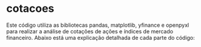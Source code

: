 # cotacoes
Este código utiliza as bibliotecas pandas, matplotlib, yfinance e openpyxl para realizar a análise de cotações de ações e índices de mercado financeiro. Abaixo está uma explicação detalhada de cada parte do código:

